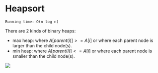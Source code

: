 # Heapsort

`Running time: O(n log n)`

There are 2 kinds of binary heaps:
-  max heap: where $A[parent(i)] >= A[i]$ or where each parent node is larger than the child node(s).
- min heap: where $A[parent(i)] <= A[i]$ or where each parent node is smaller than the child node(s).

![](https://media.geeksforgeeks.org/wp-content/cdn-uploads/20221220165711/MinHeapAndMaxHeap1.png)
